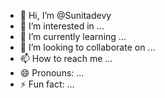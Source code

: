 - 👋 Hi, I’m @Sunitadevy
- 👀 I’m interested in ...
- 🌱 I’m currently learning ...
- 💞️ I’m looking to collaborate on ...
- 📫 How to reach me ...
- 😄 Pronouns: ...
- ⚡ Fun fact: ...

<!---
Sunitadevy/Sunitadevy is a ✨ special ✨ repository because its `README.md` (this file) appears on your GitHub profile.
You can click the Preview link to take a look at your changes.
--->
